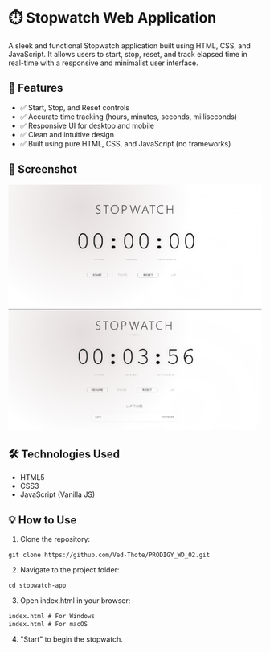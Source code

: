 # ⏱️ Stopwatch Web Application

A sleek and functional Stopwatch application built using HTML, CSS, and JavaScript. It allows users to start, stop, reset, and track elapsed time in real-time with a responsive and minimalist user interface.

## 🚀 Features

- ✅ Start, Stop, and Reset controls
- ✅ Accurate time tracking (hours, minutes, seconds, milliseconds)
- ✅ Responsive UI for desktop and mobile
- ✅ Clean and intuitive design
- ✅ Built using pure HTML, CSS, and JavaScript (no frameworks)

## 📸 Screenshot

![Stopwatch UI](./images/Screenshot%202025-07-05%20163503.png) <!-- Replace with actual screenshot path -->
![Stopwatch UI](./images/Screenshot%202025-07-05%20163628.png) <!-- Replace with actual screenshot path -->

## 🛠️ Technologies Used

- HTML5
- CSS3
- JavaScript (Vanilla JS)

## 💡 How to Use

1. Clone the repository:

```
git clone https://github.com/Ved-Thote/PRODIGY_WD_02.git
```
2. Navigate to the project folder:

```
cd stopwatch-app
```
3. Open index.html in your browser:
   
```
index.html # For Windows
index.html # For macOS
```

4. "Start" to begin the stopwatch.
